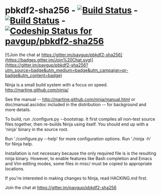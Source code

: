 # pbkdf2-sha256 - [![Build Status](https://travis-ci.org/pavgup/pbkdf2-sha256.svg)](https://travis-ci.org/pavgup/pbkdf2-sha256) - [![Build Status](https://drone.io/github.com/pavgup/pbkdf2-sha256/status.png)](https://drone.io/github.com/pavgup/pbkdf2-sha256/latest) - [ ![Codeship Status for pavgup/pbkdf2-sha256](https://codeship.com/projects/bfcb8100-c643-0132-ea7f-0a3e9cae5a7d/status?branch=master)](https://codeship.com/projects/74599)
[![Join the chat at https://gitter.im/pavgup/pbkdf2-sha256](https://badges.gitter.im/Join%20Chat.svg)](https://gitter.im/pavgup/pbkdf2-sha256?utm_source=badge&utm_medium=badge&utm_campaign=pr-badge&utm_content=badge)

Ninja is a small build system with a focus on speed.
http://martine.github.com/ninja/

See the manual -- http://martine.github.com/ninja/manual.html or
doc/manual.asciidoc included in the distribution -- for background
and more details.

To build, run ./configure.py --bootstrap.  It first compiles all non-test
source files together, then re-builds Ninja using itself.  You should
end up with a 'ninja' binary in the source root.

Run './configure.py --help' for more configuration options.
Run './ninja -h' for Ninja help.

Installation is not necessary because the only required file is is the
resulting ninja binary. However, to enable features like Bash
completion and Emacs and Vim editing modes, some files in misc/ must be
copied to appropriate locations.

If you're interested in making changes to Ninja, read HACKING.md first.

Join the chat at https://gitter.im/pavgup/pbkdf2-sha256
